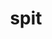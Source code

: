 ---
layout: blog
title: spit
category: blog
lat: 48.14586
lng: -123.18773
altitude: 6.47
image: https://s3-us-west-2.amazonaws.com/worldcup14/2014-07-26 15:57:00 PDT.jpg
---